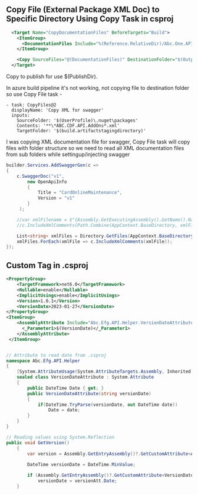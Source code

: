 ## Copy File (External Package XML Doc) to Specific Directory Using Copy Task in csproj

```XML
  <Target Name="CopyDocumentationFiles" BeforeTargets="Build">
    <ItemGroup>
      <DocumentationFiles Include="%(Reference.RelativeDir)/Abc.One.API.*.xml" />
    </ItemGroup>

    <Copy SourceFiles="@(DocumentationFiles)" DestinationFolder="$(OutputPath)" />
  </Target>
```

Copy to publish for use $(PublishDir).

In azure build pipeline it's not working, not copying file to destination folder so use Copy File task -

```YML
- task: CopyFiles@2
  displayName: 'Copy XML for swagger'
  inputs:
    SourceFolder: '$(UserProfile)\.nuget\packages'
    Contents: '**\*ABC.CDF.API.AddOns*.xml'
    TargetFolder: '$(build.artifactstagingdirectory)'
```

I was copying XML documentation file for swagger, Copy File task will copy files with folder structure so we need to read all XML documentation files from sub folders while settingup/injecting swagger

```C#
builder.Services.AddSwaggerGen(c =>
{
    c.SwaggerDoc("v1",
        new OpenApiInfo
        {
            Title = "CardOnlineMaintenance",
            Version = "v1"
        }
     );

    //var xmlFilename = $"{Assembly.GetExecutingAssembly().GetName().Name}.xml";
    //c.IncludeXmlComments(Path.Combine(AppContext.BaseDirectory, xmlFilename));

    List<string> xmlFiles = Directory.GetFiles(AppContext.BaseDirectory, "ABC.DEF.API.*.xml", SearchOption.AllDirectories).ToList();
    xmlFiles.ForEach(xmlFile => c.IncludeXmlComments(xmlFile));
});
```

## Custom Tag in .csproj

```XML
<PropertyGroup>
    <TargetFramework>net6.0</TargetFramework>
    <Nullable>enable</Nullable>
    <ImplicitUsings>enable</ImplicitUsings>
    <Version>1.0.1</Version>
    <VersionDate>2023-01-27</VersionDate>
</PropertyGroup>
<ItemGroup>
    <AssemblyAttribute Include="Abc.Efg.API.Helper.VersionDateAttribute">
      <_Parameter1>$(VersionDate)</_Parameter1>
    </AssemblyAttribute>
 </ItemGroup>
```

```C#

// Attribute to read date from .csproj
namespace Abc.Efg.API.Helper
{
    [System.AttributeUsage(System.AttributeTargets.Assembly, Inherited = false, AllowMultiple = false)]
    sealed class VersionDateAttribute : System.Attribute
    {
        public DateTime Date { get; }
        public VersionDateAttribute(string versionDate)
        {
            if(DateTime.TryParse(versionDate, out DateTime date))
                Date = date;
        }
    }
}

// Reading values using System.Reflection
public void GetVersion()
    {
        var version = Assembly.GetEntryAssembly()?.GetCustomAttribute<AssemblyInformationalVersionAttribute>()?.InformationalVersion;
        
        DateTime versionDate = DateTime.MinValue;

        if (Assembly.GetEntryAssembly()?.GetCustomAttribute<VersionDateAttribute>() is VersionDateAttribute versionAtt)
            versionDate = versionAtt.Date;
    }

```
